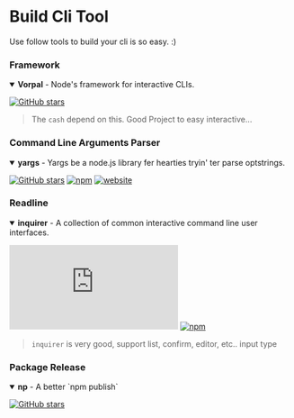 # Build Cli Tool

Use follow tools to build your cli is so easy. :)

### Framework

<details open>
<summary><strong>Vorpal</strong> - Node's framework for interactive CLIs.</summary>

[![GitHub stars](https://img.shields.io/github/stars/dthree/vorpal?style=flat-square)](https://github.com/dthree/vorpal)

> The `cash` depend on this. Good Project to easy interactive...

</details>

### Command Line Arguments Parser

<details open>
<summary><strong>yargs</strong> - Yargs be a node.js library fer hearties tryin' ter parse optstrings.</summary>

[![GitHub stars](https://img.shields.io/github/stars/yargs/yargs?style=flat-square)](https://github.com/yargs/yargs) [![npm](https://img.shields.io/npm/v/yargs?style=flat-square)](https://www.npmjs.com/package/yargs) [![website](https://img.shields.io/badge/website-home-yellowgreen?style=flat-square)](http://yargs.js.org/)


</details>

### Readline

<details open>
<summary><strong>inquirer</strong> - A collection of common interactive command line user interfaces.</summary>

[![GitHub stars](https://img.shields.io/github/stars/SBoudrias/Inquirer.js?style=flat-square)](https://github.com/SBoudrias/Inquirer.js) [![npm](https://img.shields.io/npm/v/inquirer?style=flat-square)](https://www.npmjs.com/package/inquirer)

> `inquirer` is very good, support list, confirm, editor, etc.. input type

</details>

### Package Release

<details open>
<summary><strong>np</strong> - A better `npm publish`</summary>

[![GitHub stars](https://img.shields.io/github/stars/sindresorhus/np?style=flat-square)](https://github.com/sindresorhus/np)


</details>
